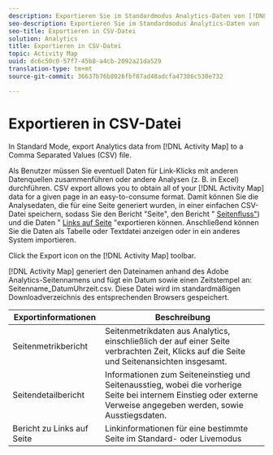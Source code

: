 ```yaml
---
description: Exportieren Sie im Standardmodus Analytics-Daten von [!DNL Activity Map] in eine CSV-Datei (Comma Separated Values).
seo-description: Exportieren Sie im Standardmodus Analytics-Daten von [!DNL Activity Map] in eine CSV-Datei (Comma Separated Values).
seo-title: Exportieren in CSV-Datei
solution: Analytics
title: Exportieren in CSV-Datei
topic: Activity Map
uuid: dc6c50c0-57f7-45b8-a4cb-2092a21da529
translation-type: tm+mt
source-git-commit: 36637b76b8026fbf87ad48adcfa47386c530e732

---
```



# Exportieren in CSV-Datei

In Standard Mode, export Analytics data from [!DNL Activity Map] to a Comma Separated Values (CSV) file.

Als Benutzer müssen Sie eventuell Daten für Link-Klicks mit anderen Datenquellen zusammenführen oder andere Analysen (z. B. in Excel) durchführen. CSV export allows you to obtain all of your [!DNL Activity Map] data for a given page in an easy-to-consume format. Damit können Sie die Analysedaten, die für eine Seite generiert wurden, in einer einfachen CSV-Datei speichern, sodass Sie den Bericht "Seite", den Bericht " [Seitenfluss"](/help/analyze/activity-map/activitymap-page-flow.md)) und die Daten " [Links auf Seite](/help/analyze/activity-map/activitymap-links-report.md) "exportieren können. Anschließend können Sie die Daten als Tabelle oder Textdatei anzeigen oder in ein anderes System importieren.

Click the Export icon on the [!DNL Activity Map] toolbar.

[!DNL Activity Map] generiert den Dateinamen anhand des Adobe Analytics-Seitennamens und fügt ein Datum sowie einen Zeitstempel an: Seitenname_DatumUhrzeit.csv. Diese Datei wird im standardmäßigen Downloadverzeichnis des entsprechenden Browsers gespeichert.

| Exportinformationen | Beschreibung |
|---|---|
| Seitenmetrikbericht | Seitenmetrikdaten aus Analytics, einschließlich der auf einer Seite verbrachten Zeit, Klicks auf die Seite und Seitenansichten insgesamt. |
| Seitendetailbericht | Informationen zum Seiteneinstieg und Seitenausstieg, wobei die vorherige Seite bei internem Einstieg oder externe Verweise angegeben werden, sowie Ausstiegsdaten. |
| Bericht zu Links auf Seite | Linkinformationen für eine bestimmte Seite im Standard- oder Livemodus |
